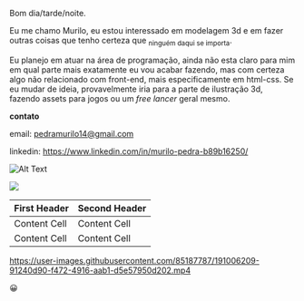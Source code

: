 Bom dia/tarde/noite.

Eu me chamo Murilo, eu estou interessado em modelagem 3d e em fazer outras coisas que tenho certeza que <sub>ninguém daqui se importa</sub>.

Eu planejo em atuar na área de programação, ainda não esta claro para mim em qual parte mais exatamente eu vou acabar fazendo, mas com certeza algo não relacionado com front-end, mais especificamente em html-css. Se eu mudar de ideia, provavelmente iria para a parte de ilustração 3d, fazendo assets para jogos ou um *free lancer* geral mesmo.

**contato**

email: pedramurilo14@gmail.com

linkedin: https://www.linkedin.com/in/murilo-pedra-b89b16250/

![Alt Text](https://media.giphy.com/media/vFKqnCdLPNOKc/giphy.gif)

<img src="https://images.ecycle.com.br/wp-content/uploads/2021/05/20195924/o-que-e-paisagem.jpg">

| First Header  | Second Header |
| ------------- | ------------- |
| Content Cell  | Content Cell  |
| Content Cell  | Content Cell  |


https://user-images.githubusercontent.com/85187787/191006209-91240d90-f472-4916-aab1-d5e57950d202.mp4


:grinning:
